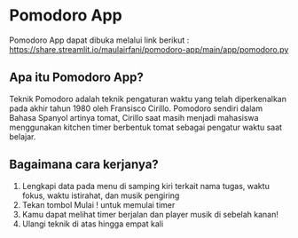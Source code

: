 # Pomodoro App

Pomodoro App dapat dibuka melalui link berikut :
https://share.streamlit.io/maulairfani/pomodoro-app/main/app/pomodoro.py

## Apa itu Pomodoro App?
Teknik Pomodoro adalah teknik pengaturan waktu yang telah diperkenalkan pada akhir tahun 1980 oleh Fransisco Cirillo. Pomodoro sendiri dalam Bahasa Spanyol artinya tomat, Cirillo saat masih menjadi mahasiswa menggunakan kitchen timer berbentuk tomat sebagai pengatur waktu saat belajar.

## Bagaimana cara kerjanya?
1. Lengkapi data pada menu di samping kiri terkait nama tugas, waktu fokus, waktu istirahat, dan musik pengiring
2. Tekan tombol Mulai ! untuk memulai timer
3. Kamu dapat melihat timer berjalan dan player musik di sebelah kanan!
4. Ulangi teknik di atas hingga empat kali
